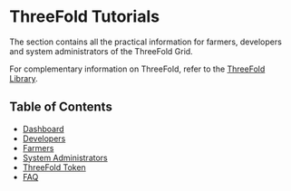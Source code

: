 <h1> ThreeFold Tutorials </h1>

The section contains all the practical information for farmers, developers and system administrators of the ThreeFold Grid.

For complementary information on ThreeFold, refer to the [ThreeFold Library](../library/library.md).

<h2>Table of Contents</h2>

- [Dashboard](../dashboard/dashboard.md)
- [Developers](../developers/developers.md)
- [Farmers](../farmers/farmers.md)
- [System Administrators](../system_administrators/system_administrators.md)
- [ThreeFold Token](../threefold_token/threefold_token.md)
- [FAQ](../faq/faq.md)